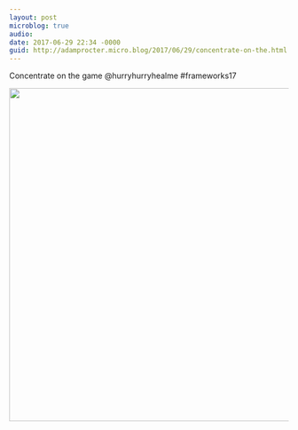 ```yaml
---
layout: post
microblog: true
audio: 
date: 2017-06-29 22:34 -0000
guid: http://adamprocter.micro.blog/2017/06/29/concentrate-on-the.html
---
```

Concentrate on the game @hurryhurryhealme #frameworks17

<img src="http://adamprocter.micro.blog/uploads/2017/2cbbee52e6.jpg" width="600" height="600" />
